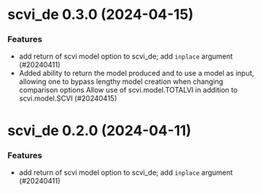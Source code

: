 # scvi_de 0.3.0 (2024-04-15)

### Features

- add return of scvi model option to scvi_de; add `inplace` argument (#20240411)
- Added ability to return the model produced and to use a model as input, allowing one to bypass lengthy model creation when changing comparison options
  Allow use of scvi.model.TOTALVI in addition to scvi.model.SCVI (#20240415)


# scvi_de 0.2.0 (2024-04-11)

### Features

- add return of scvi model option to scvi_de; add `inplace` argument (#20240411)
